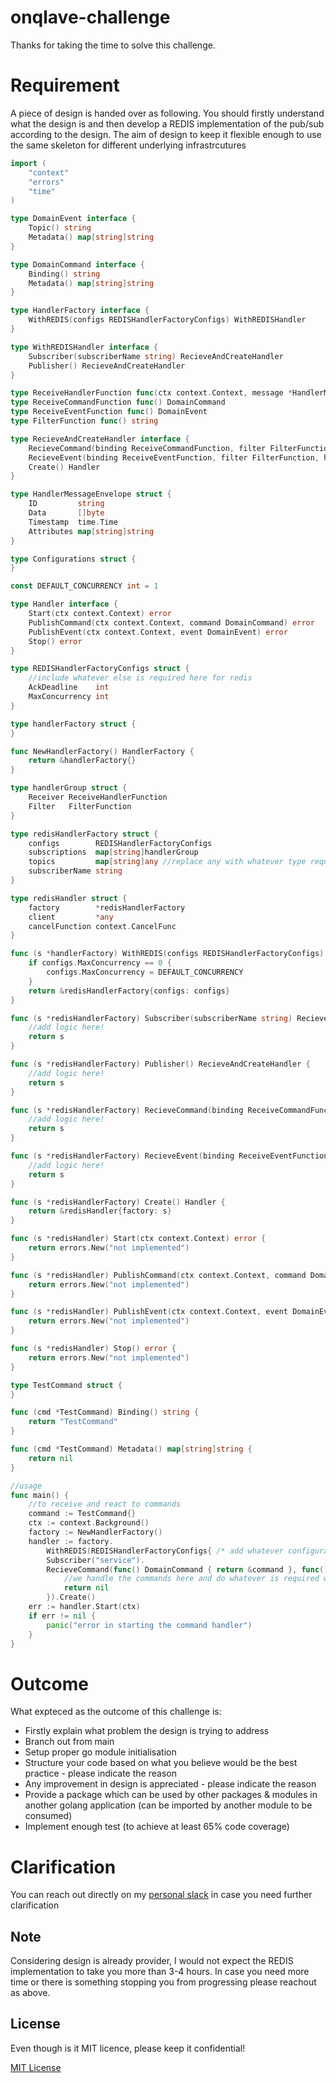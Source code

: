 # **onqlave-challenge**

Thanks for taking the time to solve this challenge. 

# Requirement

A piece of design is handed over as following. You should firstly understand what the design is and then develop a REDIS implementation of the pub/sub according to the design. The aim of design to keep it flexible enough to use the same skeleton for different underlying infrastrcutures  

```go
import (
	"context"
	"errors"
	"time"
)

type DomainEvent interface {
	Topic() string
	Metadata() map[string]string
}

type DomainCommand interface {
	Binding() string
	Metadata() map[string]string
}

type HandlerFactory interface {
	WithREDIS(configs REDISHandlerFactoryConfigs) WithREDISHandler
}

type WithREDISHandler interface {
	Subscriber(subscriberName string) RecieveAndCreateHandler
	Publisher() RecieveAndCreateHandler
}

type ReceiveHandlerFunction func(ctx context.Context, message *HandlerMessageEnvelope, eventStream chan<- DomainEvent) error
type ReceiveCommandFunction func() DomainCommand
type ReceiveEventFunction func() DomainEvent
type FilterFunction func() string

type RecieveAndCreateHandler interface {
	RecieveCommand(binding ReceiveCommandFunction, filter FilterFunction, handler ReceiveHandlerFunction) RecieveAndCreateHandler
	RecieveEvent(binding ReceiveEventFunction, filter FilterFunction, handler ReceiveHandlerFunction) RecieveAndCreateHandler
	Create() Handler
}

type HandlerMessageEnvelope struct {
	ID         string
	Data       []byte
	Timestamp  time.Time
	Attributes map[string]string
}

type Configurations struct {
}

const DEFAULT_CONCURRENCY int = 1

type Handler interface {
	Start(ctx context.Context) error
	PublishCommand(ctx context.Context, command DomainCommand) error
	PublishEvent(ctx context.Context, event DomainEvent) error
	Stop() error
}

type REDISHandlerFactoryConfigs struct {
	//include whatever else is required here for redis
	AckDeadline    int
	MaxConcurrency int
}

type handlerFactory struct {
}

func NewHandlerFactory() HandlerFactory {
	return &handlerFactory{}
}

type handlerGroup struct {
	Receiver ReceiveHandlerFunction
	Filter   FilterFunction
}

type redisHandlerFactory struct {
	configs        REDISHandlerFactoryConfigs
	subscriptions  map[string]handlerGroup
	topics         map[string]any //replace any with whatever type required for redis
	subscriberName string
}

type redisHandler struct {
	factory        *redisHandlerFactory
	client         *any
	cancelFunction context.CancelFunc
}

func (s *handlerFactory) WithREDIS(configs REDISHandlerFactoryConfigs) WithREDISHandler {
	if configs.MaxConcurrency == 0 {
		configs.MaxConcurrency = DEFAULT_CONCURRENCY
	}
	return &redisHandlerFactory{configs: configs}
}

func (s *redisHandlerFactory) Subscriber(subscriberName string) RecieveAndCreateHandler {
	//add logic here!
	return s
}

func (s *redisHandlerFactory) Publisher() RecieveAndCreateHandler {
	//add logic here!
	return s
}

func (s *redisHandlerFactory) RecieveCommand(binding ReceiveCommandFunction, filter FilterFunction, handler ReceiveHandlerFunction) RecieveAndCreateHandler {
	//add logic here!
	return s
}

func (s *redisHandlerFactory) RecieveEvent(binding ReceiveEventFunction, filter FilterFunction, handler ReceiveHandlerFunction) RecieveAndCreateHandler {
	//add logic here!
	return s
}

func (s *redisHandlerFactory) Create() Handler {
	return &redisHandler{factory: s}
}

func (s *redisHandler) Start(ctx context.Context) error {
	return errors.New("not implemented")
}

func (s *redisHandler) PublishCommand(ctx context.Context, command DomainCommand) error {
	return errors.New("not implemented")
}

func (s *redisHandler) PublishEvent(ctx context.Context, event DomainEvent) error {
	return errors.New("not implemented")
}

func (s *redisHandler) Stop() error {
	return errors.New("not implemented")
}

type TestCommand struct {
}

func (cmd *TestCommand) Binding() string {
	return "TestCommand"
}

func (cmd *TestCommand) Metadata() map[string]string {
	return nil
}

//usage 
func main() {
    //to receive and react to commands
	command := TestCommand{}
	ctx := context.Background()
	factory := NewHandlerFactory()
	handler := factory.
		WithREDIS(REDISHandlerFactoryConfigs{ /* add whatever configuration is required for REDIS */ }).
		Subscriber("service").
		RecieveCommand(func() DomainCommand { return &command }, func() string { return "" }, func(ctx context.Context, message *HandlerMessageEnvelope, eventStream chan<- DomainEvent) error {
			//we handle the commands here and do whatever is required with the command here
            return nil
		}).Create()
	err := handler.Start(ctx)
	if err != nil {
		panic("error in starting the command handler")
	}
}

```

# Outcome

What expteced as the outcome of this challenge is:

- Firstly explain what problem the design is trying to address
- Branch out from main
- Setup proper go module initialisation
- Structure your code based on what you believe would be the best practice - please indicate the reason
- Any improvement in design is appreciated - please indicate the reason
- Provide a package which can be used by other packages & modules in another golang application (can be imported by another module to be consumed)
- Implement enough test (to achieve at least 65% code coverage)


# Clarification

You can reach out directly on my [personal slack](https://join.slack.com/t/mposeidon/shared_invite/zt-1cfu52y47-koR3gkiXi3yTk_11sizNgQ) in case you need further clarification

## Note

Considering design is already provider, I would not expect the REDIS implementation to take you more than 3-4 hours. In case you need more time or there is something stopping you from progressing please reachout as above.

## License
Even though is it MIT licence, please keep it confidential!

[MIT License](./LICENSE)
